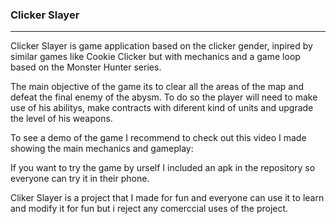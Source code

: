 ### Clicker Slayer
---

Clicker Slayer is game application based on the clicker gender, inpired by similar games like Cookie Clicker but with mechanics and a game loop based on the Monster Hunter series.

The main objective of the game its to clear all the areas of the map and defeat the final enemy of the abysm. To do so the player will need to make use of his abilitys, make contracts with diferent kind of units and upgrade the level of his weapons.

To see a demo of the game I recommend to check out this video I made showing the main mechanics and gameplay:

If you want to try the game by urself I included an apk in the repository so everyone can try it in their phone.

Cliker Slayer is a project that I made for fun and everyone can use it to learn and modify it for fun but i reject any comerccial uses of the project.
